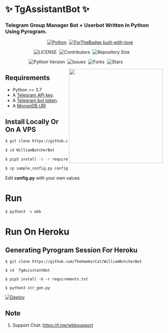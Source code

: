 # ✨ TgAssistantBot ✨
### Telegram Group Manager Bot + Userbot Written In Python Using Pyrogram.


&nbsp;&nbsp;&nbsp;&nbsp;&nbsp;&nbsp;&nbsp;&nbsp;&nbsp;&nbsp;&nbsp;&nbsp;&nbsp;&nbsp;&nbsp;&nbsp;&nbsp;&nbsp;&nbsp;&nbsp;&nbsp;&nbsp;&nbsp;&nbsp;&nbsp;&nbsp;&nbsp;&nbsp;&nbsp;&nbsp;&nbsp;&nbsp;&nbsp;&nbsp;[![Python](http://forthebadge.com/images/badges/made-with-python.svg)](https://python.org)&nbsp;
[![ForTheBadge built-with-love](http://ForTheBadge.com/images/badges/built-with-love.svg)](https://GitHub.com/TheHamkerCat/)


&nbsp;&nbsp;&nbsp;&nbsp;&nbsp;&nbsp;&nbsp;&nbsp;&nbsp;&nbsp;&nbsp;&nbsp;&nbsp;&nbsp;&nbsp;&nbsp;&nbsp;&nbsp;&nbsp;&nbsp;&nbsp;&nbsp;&nbsp;![LICENSE](https://img.shields.io/github/license/thehamkercat/WilliamButcherBot?style=for-the-badge&logo=appveyor)&nbsp;
![Contributors](https://img.shields.io/github/contributors/thehamkercat/WilliamButcherBot?style=for-the-badge&logo=appveyor)&nbsp;
![Repository Size](https://img.shields.io/github/repo-size/thehamkercat/WilliamButcherBot?style=for-the-badge&logo=appveyor)


&nbsp;&nbsp;&nbsp;&nbsp;&nbsp;&nbsp;&nbsp;&nbsp;&nbsp;&nbsp;&nbsp;&nbsp;&nbsp;&nbsp;&nbsp;&nbsp;&nbsp;&nbsp;&nbsp;![Python Version](https://img.shields.io/badge/python-3.8-green?style=for-the-badge&logo=appveyor)&nbsp;
![Issues](https://img.shields.io/github/issues/thehamkercat/WilliamButcherBot?style=for-the-badge&logo=appveyor)&nbsp;
![Forks](https://img.shields.io/github/forks/thehamkercat/WilliamButcherBot?style=for-the-badge&logo=appveyor)&nbsp;
![Stars](https://img.shields.io/github/stars/thehamkercat/WilliamButcherBot?style=for-the-badge&logo=appveyor)



<img src="https://static2.aniimg.com/upload/20170515/414/c/d/7/cd7EEF.jpg" width="300" align="right">


## Requirements

- Python >= 3.7
- A [Telegram API key](https://docs.pyrogram.org/intro/setup#api-keys).
- A [Telegram bot token](https://t.me/botfather).
- A [MongoDB URI](https://telegra.ph/How-To-get-Mongodb-URI-04-06)


## Install Locally Or On A VPS

```sh
$ git clone https://github.com/thehamkercat/WilliamButcherBot

$ cd WilliamButcherBot

$ pip3 install -U -r requirements.txt

$ cp sample_config.py config.py
```
Edit **config.py** with your own values

# Run
```sh
$ python3 -m wbb
```

# Run On Heroku

## Generating Pyrogram Session For Heroku

```
$ git clone https://github.com/TheHamkerCat/WilliamButcherBot

$ cd  TgAsisstantBot

$ pip3 install -U -r requirements.txt

$ python3 str_gen.py
```

[![Deploy](https://www.herokucdn.com/deploy/button.svg)](https://heroku.com/deploy?template=https://github.com/thehamkercat/WilliamButcherBot/)


## Note

1. Support Chat: https://t.me/wbbsupport

